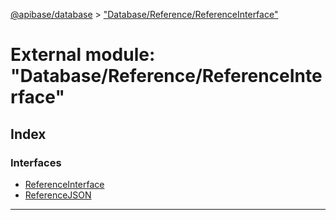 [@apibase/database](../README.md) > ["Database/Reference/ReferenceInterface"](../modules/_database_reference_referenceinterface_.md)

# External module: "Database/Reference/ReferenceInterface"

## Index

### Interfaces

* [ReferenceInterface](../interfaces/_database_reference_referenceinterface_.referenceinterface.md)
* [ReferenceJSON](../interfaces/_database_reference_referenceinterface_.referencejson.md)

---

